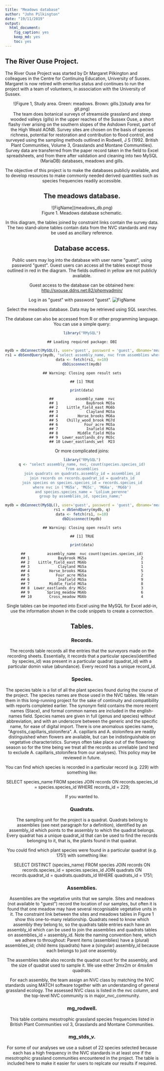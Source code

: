 ```yaml
---
title: "Meadows database"
author: "John Pilkington"
date: "19/11/2019"
output: 
  html_document: 
    fig_caption: yes
    keep_md: yes
    toc: yes
---
```




## The River Ouse Project.

The River Ouse Project was started by Dr Margaret Pilkington and colleagues in the Centre for Continuing Education, University of Sussex. Margaret is now retired with emeritus status and continues to run the project with a team of volunteers, in association with the University of Sussex.
<center>
![Figure 1, Study area. Green: meadows. Brown: gills.](study area for git.png)
<center>
The team does botanical surveys of streamside grassland and steep wooded valleys (gills) in the upper reaches of the Sussex Ouse, a short flashy river arising on the southern slopes of the Ashdown Forest, part of the High Weald AONB. Survey sites are chosen on the basis of species richness, potential for restoration and contribution to flood control, and surveyed using the sampling methods outlined in Rodwell, J S (1992. British Plant Communities, Volume 3, Grasslands and Montane Communities). Survey data are transferred from the paper record taken in the field to Excel spreadsheets, and from there after validation and cleaning into two MySQL (MariaDB) databases, meadows and gills.

The objective of this project is to make the databases publicly available, and to develop resources to make commonly needed derived quantities such as species frequencies readily accessible.

## The meadows database.

<center>
![FigName](meadows_db.png)
</center>
Figure 1. Meadows database schematic.

In this diagram, the tables joined by constraint links contain the survey data. The two stand-alone tables contain data from the NVC standards and may be used as ancillary reference. 

## Database access.

Public users may log into the database with user name "guest", using password "guest". Guest users can access all the tables except those outlined in red in the diagram. The fields outlined in yellow are not publicly available.

Guest access to the database can be obtained here:
<http://sxouse.ddns.net:82/phpmyadmin/>

Log in as "guest" with password "guest".
![FigName](phpMyAdmin.png)

Select the meadows database. Data may be retrieved using SQL searches.

The database can also be accessed from R or other programming language. You can use a simple query:


```r
library("RMySQL")
```

```
## Loading required package: DBI
```

```r
mydb = dbConnect(MySQL(), user='guest', password = 'guest', dbname='meadows', port = 3306, host='sxouse.ddns.net')
rs1 = dbSendQuery(mydb, "select assembly_name, nvc from assemblies where nvc is not null;")
data <- fetch(rs1, n=10)
dbDisconnect(mydb)
```

```
## Warning: Closing open result sets
```

```
## [1] TRUE
```

```r
print(data)
```

```
##          assembly_name  nvc
## 1             Baybrook MG5a
## 2    Little_field_east MG6b
## 3             Clayland MG5a
## 4         Horse_brooks MG6a
## 5    Chilly_wood_brook MG7d
## 6            Four_acre MG5a
## 7             Inafield MG5a
## 8         Middle_field MG5a
## 9  Lower_eastlands_dry MG5c
## 10 Lower_eastlands_wet  M23
```

Or more complicated joins:


```r
library("RMySQL")
q <- "select assembly_name, nvc, count(species.species_id)
from assemblies
join quadrats on quadrats.assembly_id = assemblies_id
join records on records.quadrat_id = quadrats_id
join species on species.species_id = records.species_id
where nvc in ('MG5a', 'MG5c', 'MG6a', 'MG6b')
and species.species_name = 'Lolium_perenne'
group by assemblies_id, species_name;" 

mydb = dbConnect(MySQL(), user='guest', password = 'guest', dbname='meadows', port = 3306, host='sxouse.ddns.net')
rs1 = dbSendQuery(mydb, q)
data <- fetch(rs1, n=10)
dbDisconnect(mydb)
```

```
## Warning: Closing open result sets
```

```
## [1] TRUE
```

```r
print(data)
```

```
##          assembly_name  nvc count(species.species_id)
## 1             Baybrook MG5a                         2
## 2    Little_field_east MG6b                         1
## 3             Clayland MG5a                         1
## 4         Horse_brooks MG6a                         5
## 5            Four_acre MG5a                         2
## 6             Inafield MG5a                         9
## 7         Middle_field MG5a                         8
## 8  Lower_eastlands_dry MG5c                         3
## 9        Spring_meadow MG6b                         6
## 10        Cross_meadow MG6b                         4
```

Single tables can be imported into Excel using the MySQL for Excel add-in, use the information shown in the code snippets to create a connection.

## Tables.

### Records.
The records table records all the entries that the surveyors made on the recording sheets. Essentially, it records that a particular species(identified by species_id) was present in a particular quadrat (quadrat_id) with a particular domin value (abundance). Every record has a unique record_id.

### Species.
The species table is a list of all the plant species found during the course of the project. The species names are those used in the NVC tables. We retain them in this long-running project for the sake of continuity and compatibility with reports completed earlier. The synonym field contains the more recent names (Stace), and formal common names are included in the english-names field. Species names are given in full (genus and species) without abbreviation, and with an underscore between the generic and the specific name, for ease of digital import. There is one anomalous species name, "Agrostis_capillaris_stolonifera". A. capillaris and A. stolonifera are readily distinguished when flowers are available, but can be indistinguishable on vegetative characteristics. Surveys often take place out of the flowering season so for the time being we treat all the records as unreliable (and tend to exclude A. capillaris_stolonifera from our analyses). This policy may be reviewed in future.

You can find which species is recorded in a particular record (e.g. 229) with something like: 

SELECT species_name FROM species JOIN records ON records.species_id = species.species_id WHERE records_id = 229;

If you wanted to.

### Quadrats.
The sampling unit for the project is a quadrat. Quadrats belong to assemblies (see next paragraph for a definition), identified by an assembly_id which points to the assembly to which the quadrat belongs. Every quadrat has a unique quadrat_id that can be used to find the records belonging to it, that is, the plants found in that quadrat. 

You could find which plant species were found in a particular quadrat (e.g. 1751) with something like:

SELECT DISTINCT (species_name) FROM species 
  JOIN records ON records.species_id = species.species_id
  JOIN quadrats ON records.quadrat_id = quadrats.quadrats_id
WHERE quadrats_id = 1751;

### Assemblies.
Assemblies are the vegetative units that we sample. Sites and meadows (not available to "guest") record the location of our samples, but often it is found that one meadow may have several recognisable vegetative units in it. The constraint link between the sites and meadows tables in Figure 1 show this one-to-many relationship. Quadrats need to know which assembly they belong to, so the quadrats table entries each have an assembly_id which can be used to join the assemblies and quadrats tables on assemblies_id = assembly_id. Note the naming convention here, which we adhere to throughout: Parent items (assemblies) have a (plural) assemblies_id; child items (quadrats) have a (singular) assembly_id because each belongs to just one assembly.

The assemblies table also records the quadrat count for the assembly, and the size of quadrat used to sample it. We use either 2mx2m or 4mx4m quadrats.

For each assembly, the team assign an NVC class by matching the NVC standards using MATCH software together with an understanding of general grassland ecology. The assessed NVC class is listed in the nvc column, and the top-level NVC community is in major_nvc_community.

### mg_rodwell.
This table contains mesotrophic grassland species frequencies listed in British Plant Communities vol 3, Grasslands and Montane Communities.

### mg_stds_v.
For some of our analyses we use a subset of 22 species selected because each has a high frequency in the NVC standards in at least one if the mesotrophic grassland communities encountered in the project. The table is included here to make it easier for users to replcate our results if required.
